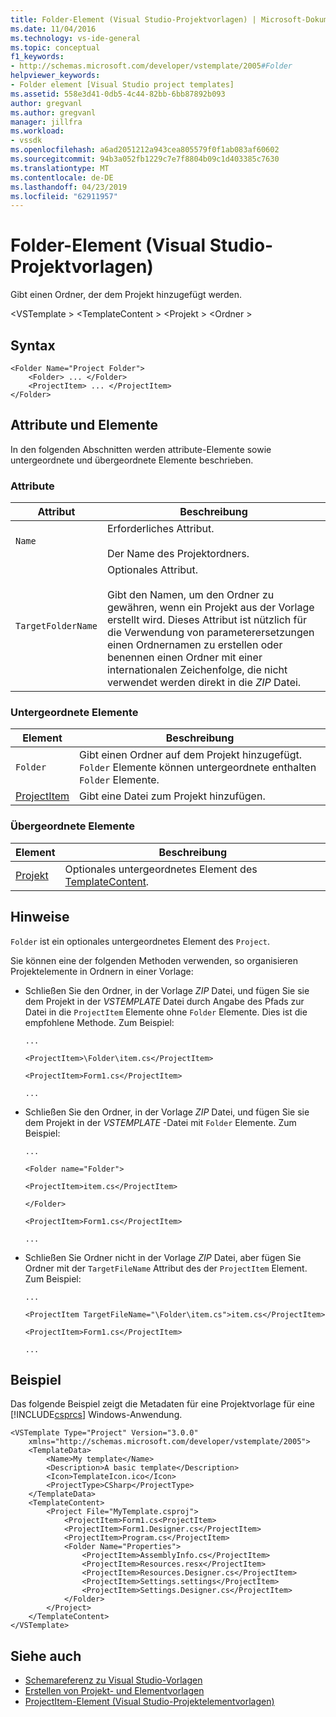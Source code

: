 ```yaml
---
title: Folder-Element (Visual Studio-Projektvorlagen) | Microsoft-Dokumentation
ms.date: 11/04/2016
ms.technology: vs-ide-general
ms.topic: conceptual
f1_keywords:
- http://schemas.microsoft.com/developer/vstemplate/2005#Folder
helpviewer_keywords:
- Folder element [Visual Studio project templates]
ms.assetid: 558e3d41-0db5-4c44-82bb-6bb87892b093
author: gregvanl
ms.author: gregvanl
manager: jillfra
ms.workload:
- vssdk
ms.openlocfilehash: a6ad2051212a943cea805579f0f1ab083af60602
ms.sourcegitcommit: 94b3a052fb1229c7e7f8804b09c1d403385c7630
ms.translationtype: MT
ms.contentlocale: de-DE
ms.lasthandoff: 04/23/2019
ms.locfileid: "62911957"
---
```

# <a name="folder-element-visual-studio-project-templates"></a>Folder-Element (Visual Studio-Projektvorlagen)
Gibt einen Ordner, der dem Projekt hinzugefügt werden.

 \<VSTemplate > \<TemplateContent > \<Projekt > \<Ordner >

## <a name="syntax"></a>Syntax

```
<Folder Name="Project Folder">
    <Folder> ... </Folder>
    <ProjectItem> ... </ProjectItem>
</Folder>
```

## <a name="attributes-and-elements"></a>Attribute und Elemente
 In den folgenden Abschnitten werden attribute-Elemente sowie untergeordnete und übergeordnete Elemente beschrieben.

### <a name="attributes"></a>Attribute

|Attribut|Beschreibung|
|---------------|-----------------|
|`Name`|Erforderliches Attribut.<br /><br /> Der Name des Projektordners.|
|`TargetFolderName`|Optionales Attribut.<br /><br /> Gibt den Namen, um den Ordner zu gewähren, wenn ein Projekt aus der Vorlage erstellt wird. Dieses Attribut ist nützlich für die Verwendung von parameterersetzungen einen Ordnernamen zu erstellen oder benennen einen Ordner mit einer internationalen Zeichenfolge, die nicht verwendet werden direkt in die *ZIP* Datei.|

### <a name="child-elements"></a>Untergeordnete Elemente

|Element|Beschreibung|
|-------------|-----------------|
|`Folder`|Gibt einen Ordner auf dem Projekt hinzugefügt. `Folder` Elemente können untergeordnete enthalten `Folder` Elemente.|
|[ProjectItem](../extensibility/projectitem-element-visual-studio-item-templates.md)|Gibt eine Datei zum Projekt hinzufügen.|

### <a name="parent-elements"></a>Übergeordnete Elemente

|Element|Beschreibung|
|-------------|-----------------|
|[Projekt](../extensibility/project-element-visual-studio-templates.md)|Optionales untergeordnetes Element des [TemplateContent](../extensibility/templatecontent-element-visual-studio-templates.md).|

## <a name="remarks"></a>Hinweise
 `Folder` ist ein optionales untergeordnetes Element des `Project`.

 Sie können eine der folgenden Methoden verwenden, so organisieren Projektelemente in Ordnern in einer Vorlage:

- Schließen Sie den Ordner, in der Vorlage *ZIP* Datei, und fügen Sie sie dem Projekt in der *VSTEMPLATE* Datei durch Angabe des Pfads zur Datei in die `ProjectItem` Elemente ohne `Folder` Elemente. Dies ist die empfohlene Methode. Zum Beispiel:

     `...`

     `<ProjectItem>\Folder\item.cs</ProjectItem>`

     `<ProjectItem>Form1.cs</ProjectItem>`

     `...`

- Schließen Sie den Ordner, in der Vorlage *ZIP* Datei, und fügen Sie sie dem Projekt in der *VSTEMPLATE* -Datei mit `Folder` Elemente. Zum Beispiel:

     `...`

     `<Folder name="Folder">`

     `<ProjectItem>item.cs</ProjectItem>`

     `</Folder>`

     `<ProjectItem>Form1.cs</ProjectItem>`

     `...`

- Schließen Sie Ordner nicht in der Vorlage *ZIP* Datei, aber fügen Sie Ordner mit der `TargetFileName` Attribut des der `ProjectItem` Element. Zum Beispiel:

     `...`

     `<ProjectItem TargetFileName="\Folder\item.cs">item.cs</ProjectItem>`

     `<ProjectItem>Form1.cs</ProjectItem>`

     `...`

## <a name="example"></a>Beispiel
 Das folgende Beispiel zeigt die Metadaten für eine Projektvorlage für eine [!INCLUDE[csprcs](../data-tools/includes/csprcs_md.md)] Windows-Anwendung.

```
<VSTemplate Type="Project" Version="3.0.0"
    xmlns="http://schemas.microsoft.com/developer/vstemplate/2005">
    <TemplateData>
        <Name>My template</Name>
        <Description>A basic template</Description>
        <Icon>TemplateIcon.ico</Icon>
        <ProjectType>CSharp</ProjectType>
    </TemplateData>
    <TemplateContent>
        <Project File="MyTemplate.csproj">
            <ProjectItem>Form1.cs<ProjectItem>
            <ProjectItem>Form1.Designer.cs</ProjectItem>
            <ProjectItem>Program.cs</ProjectItem>
            <Folder Name="Properties">
                <ProjectItem>AssemblyInfo.cs</ProjectItem>
                <ProjectItem>Resources.resx</ProjectItem>
                <ProjectItem>Resources.Designer.cs</ProjectItem>
                <ProjectItem>Settings.settings</ProjectItem>
                <ProjectItem>Settings.Designer.cs</ProjectItem>
            </Folder>
        </Project>
    </TemplateContent>
</VSTemplate>
```

## <a name="see-also"></a>Siehe auch
- [Schemareferenz zu Visual Studio-Vorlagen](../extensibility/visual-studio-template-schema-reference.md)
- [Erstellen von Projekt- und Elementvorlagen](../ide/creating-project-and-item-templates.md)
- [ProjectItem-Element (Visual Studio-Projektelementvorlagen)](../extensibility/projectitem-element-visual-studio-item-templates.md)